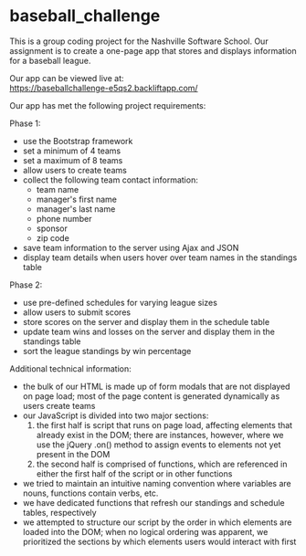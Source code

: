 baseball_challenge
==================

This is a group coding project for the Nashville Software School.  Our assignment is to create a one-page app that stores and displays information for a baseball league.

Our app can be viewed live at:<br />
https://baseballchallenge-e5qs2.backliftapp.com/

Our app has met the following project requirements:

Phase 1:<br />

<ul>
  <li>use the Bootstrap framework</li>
  <li>set a minimum of 4 teams</li>
  <li>set a maximum of 8 teams</li>
  <li>allow users to create teams</li>
  <li>collect the following team contact information:
    <ul>
      <li>team name</li>
      <li>manager's first name</li>
      <li>manager's last name</li>
      <li>phone number</li>
      <li>sponsor</li>
      <li>zip code</li>
    </ul>
  </li>
  <li>save team information to the server using Ajax and JSON</li>
  <li>display team details when users hover over team names in the standings table</li>
</ul>

Phase 2:<br />

<ul>
  <li>use pre-defined schedules for varying league sizes</li>
  <li>allow users to submit scores</li>
  <li>store scores on the server and display them in the schedule table</li>
  <li>update team wins and losses on the server and display them in the standings table</li>
  <li>sort the league standings by win percentage</li>
</ul>

Additional technical information:<br />

<ul>
  <li>the bulk of our HTML is made up of form modals that are not displayed on page load; most of the page content is generated dynamically as users create teams</li>
  <li>our JavaScript is divided into two major sections:
    <ol>
      <li>the first half is script that runs on page load, affecting elements that already exist in the DOM; there are instances, however, where we use the jQuery .on() method to assign events to elements not yet present in the DOM</li>
      <li>the second half is comprised of functions, which are referenced in either the first half of the script or in other functions</li>
    </ol>
  <li>we tried to maintain an intuitive naming convention where variables are nouns, functions contain verbs, etc.</li>
  <li>we have dedicated functions that refresh our standings and schedule tables, respectively</li>
  <li>we attempted to structure our script by the order in which elements are loaded into the DOM; when no logical ordering was apparent, we prioritized the sections by which elements users would interact with first</li>
</ul>
